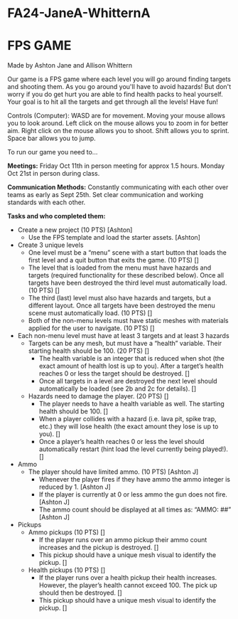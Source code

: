 # FA24-JaneA-WhitternA

# FPS GAME
Made by Ashton Jane and Allison Whittern

Our game is a FPS game where each level you will go around finding targets and shooting them. As you go around you'll have to avoid hazards! But don't worry if you do get hurt you are able to find health packs to heal yourself. Your goal is to hit all the targets and get through all the levels! Have fun!

Controls (Computer):
WASD are for movement.
Moving your mouse allows you to look around.
Left click on the mouse allows you to zoom in for better aim.
Right click on the mouse allows you to shoot. 
Shift allows you to sprint.
Space bar allows you to jump.

To run our game you need to...

**Meetings:**
Friday Oct 11th in person meeting for approx 1.5 hours.
Monday Oct 21st in person during class.

**Communication Methods:**
Constantly communicating with each other over teams as early as Sept 25th.
Set clear communication and working standards with each other.

**Tasks and who completed them:**
- Create a new project (10 PTS) [Ashton]
    - Use the FPS template and load the starter assets. [Ashton]
- Create 3 unique levels 
    - One level must be a “menu” scene with a start button that loads the first level and a quit button that exits the game. (10 PTS) []
    - The level that is loaded from the menu must have hazards and targets (required functionality for these described below). Once all targets have been destroyed the third level must automatically load. (10 PTS) []
    - The third (last) level must also have hazards and targets, but a different layout. Once all targets have been destroyed the menu scene must automatically load. (10 PTS) []
    - Both of the non-menu levels must have static meshes with materials applied for the user to navigate. (10 PTS) []
- Each non-menu level must have at least 3 targets and at least 3 hazards 
    - Targets can be any mesh, but must have a “health” variable. Their starting health should be 100. (20 PTS) []
      - The health variable is an integer that is reduced when shot (the exact amount of health lost is up to you). After a target’s health reaches 0 or less the target should be destroyed. []
      - Once all targets in a level are destroyed the next level should automatically be loaded (see 2b and 2c for details). []
    - Hazards need to damage the player. (20 PTS) []
      - The player needs to have a health variable as well. The starting health should be 100. []
      - When a player collides with a hazard (i.e. lava pit, spike trap, etc.) they will lose health (the exact amount they lose is up to you). []
      - Once a player’s health reaches 0 or less the level should automatically restart (hint load the level currently being played!). []
- Ammo
    - The player should have limited ammo. (10 PTS) [Ashton J]
      - Whenever the player fires if they have ammo the ammo integer is reduced by 1. [Ashton J]
      - If the player is currently at 0 or less ammo the gun does not fire. [Ashton J]
      - The ammo count should be displayed at all times as: “AMMO: ##” [Ashton J]
- Pickups
    - Ammo pickups (10 PTS) []
      - If the player runs over an ammo pickup their ammo count increases and the pickup is destroyed. []
      - This pickup should have a unique mesh visual to identify the pickup. []
    - Health pickups (10 PTS) []
      - If the player runs over a health pickup their health increases. However, the player’s health cannot exceed 100. The pick up should then be destroyed. []
      - This pickup should have a unique mesh visual to identify the pickup. []


